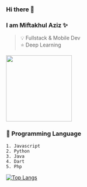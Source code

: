 ### Hi there 👋

### I am Miftakhul Aziz ✨ 

> 💡 Fullstack & Mobile Dev  
> ⭐ Deep Learning

<img float="right" height="180em" src="https://github-readme-stats.vercel.app/api?hide_border=false&username=mift019&theme=dark&show_icons=true" />

### 🌱 Programming Language
```
1. Javascript
2. Python
3. Java
4. Dart
5. Php
```
[![Top Langs](https://github-readme-stats.vercel.app/api/top-langs/?username=mift019)](https://github.com/mift019/github-readme-stats)


<!--
**mift019/mift019** is a ✨ _special_ ✨ repository because its `README.md` (this file) appears on your GitHub profile.

Here are some ideas to get you started:

- 🔭 I’m currently working on ...
- 🌱 I’m currently learning ...
- 👯 I’m looking to collaborate on ...
- 🤔 I’m looking for help with ...
- 💬 Ask me about ...
- 📫 How to reach me: ...
- 😄 Pronouns: ...
- ⚡ Fun fact: ...

-->
